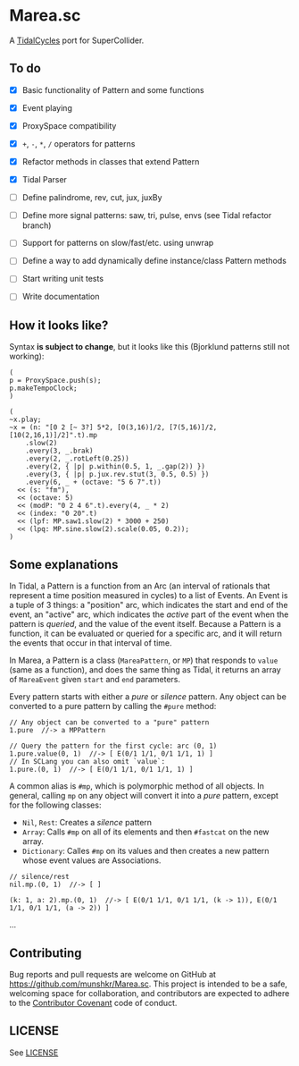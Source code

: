 # Marea.sc

A [TidalCycles](https://tidalcycles.org/) port for SuperCollider.


## To do

- [x] Basic functionality of Pattern and some functions
- [x] Event playing
- [x] ProxySpace compatibility
- [x] `+`, `-`, `*`, `/` operators for patterns
- [x] Refactor methods in classes that extend Pattern
- [x] Tidal Parser
- [ ] Define palindrome, rev, cut, jux, juxBy
- [ ] Define more signal patterns: saw, tri, pulse, envs (see Tidal refactor branch)
- [ ] Support for patterns on slow/fast/etc. using unwrap
- [ ] Define a way to add dynamically define instance/class Pattern methods
- [ ] Start writing unit tests
- [ ] Write documentation


## How it looks like?

Syntax **is subject to change**, but it looks like this (Bjorklund patterns
still not working):

```supercollider
(
p = ProxySpace.push(s);
p.makeTempoClock;
)

(
~x.play;
~x = (n: "[0 2 [~ 3?] 5*2, [0(3,16)]/2, [7(5,16)]/2, [10(2,16,1)]/2]".t).mp
    .slow(2)
    .every(3, _.brak)
    .every(2, _.rotLeft(0.25))
    .every(2, { |p| p.within(0.5, 1, _.gap(2)) })
    .every(3, { |p| p.jux.rev.stut(3, 0.5, 0.5) })
    .every(6, _ + (octave: "5 6 7".t))
  << (s: "fm"),
  << (octave: 5)
  << (modP: "0 2 4 6".t).every(4, _ * 2)
  << (index: "0 20".t)
  << (lpf: MP.saw1.slow(2) * 3000 + 250)
  << (lpq: MP.sine.slow(2).scale(0.05, 0.2));
)
```


## Some explanations

In Tidal, a Pattern is a function from an Arc (an interval of rationals that
represent a time position measured in cycles) to a list of Events.  An Event is
a tuple of 3 things: a "position" arc, which indicates the start and end of the
event, an "active" arc, which indicates the *active* part of the event when the
pattern is *queried*, and the value of the event itself.  Because a Pattern is
a function, it can be evaluated or queried for a specific arc, and it will
return the events that occur in that interval of time.

In Marea, a Pattern is a class (`MareaPattern`, or `MP`) that responds to
`value` (same as a function), and does the same thing as Tidal, it returns an
array of `MareaEvent` given `start` and `end` parameters.

Every pattern starts with either a *pure* or *silence* pattern. Any object can
be converted to a pure pattern by calling the `#pure` method:

```supercollider
// Any object can be converted to a "pure" pattern
1.pure  //-> a MPPattern

// Query the pattern for the first cycle: arc (0, 1)
1.pure.value(0, 1)  //-> [ E(0/1 1/1, 0/1 1/1, 1) ]
// In SCLang you can also omit `value`:
1.pure.(0, 1)  //-> [ E(0/1 1/1, 0/1 1/1, 1) ]
```

A common alias is `#mp`, which is polymorphic method of all objects.  In
general, calling `mp` on any object will convert it into a *pure* pattern,
except for the following classes:

* `Nil`, `Rest`: Creates a *silence* pattern
* `Array`: Calls `#mp` on all of its elements and then `#fastcat` on the new
  array.
* `Dictionary`: Calles `#mp` on its values and then creates a new pattern whose
  event values are Associations.

```supercollider
// silence/rest
nil.mp.(0, 1)  //-> [ ]

(k: 1, a: 2).mp.(0, 1)  //-> [ E(0/1 1/1, 0/1 1/1, (k -> 1)), E(0/1 1/1, 0/1 1/1, (a -> 2)) ]
```

...

## Contributing

Bug reports and pull requests are welcome on GitHub at
https://github.com/munshkr/Marea.sc. This project is intended to be a safe,
welcoming space for collaboration, and contributors are expected to adhere to
the [Contributor Covenant](http://contributor-covenant.org) code of conduct.

## LICENSE

See [LICENSE](LICENSE)

